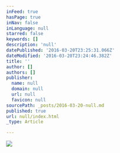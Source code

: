 ```yaml
---
inFeed: true
hasPage: true
inNav: false
inLanguage: null
starred: false
keywords: []
description: 'null'
datePublished: '2016-03-20T23:25:31.066Z'
dateModified: '2016-03-20T23:24:46.382Z'
title: ''
author: []
authors: []
publisher:
  name: null
  domain: null
  url: null
  favicon: null
sourcePath: _posts/2016-03-20-null.md
published: true
url: null/index.html
_type: Article

---
```

![](https://the-grid-user-content.s3-us-west-2.amazonaws.com/a6845f39-a2ad-4a27-a633-2fef492c1b54.jpg)